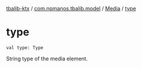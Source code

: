 [tbalib-ktx](../../index.md) / [com.npmanos.tbalib.model](../index.md) / [Media](index.md) / [type](./type.md)

# type

`val type: Type`

String type of the media element.

